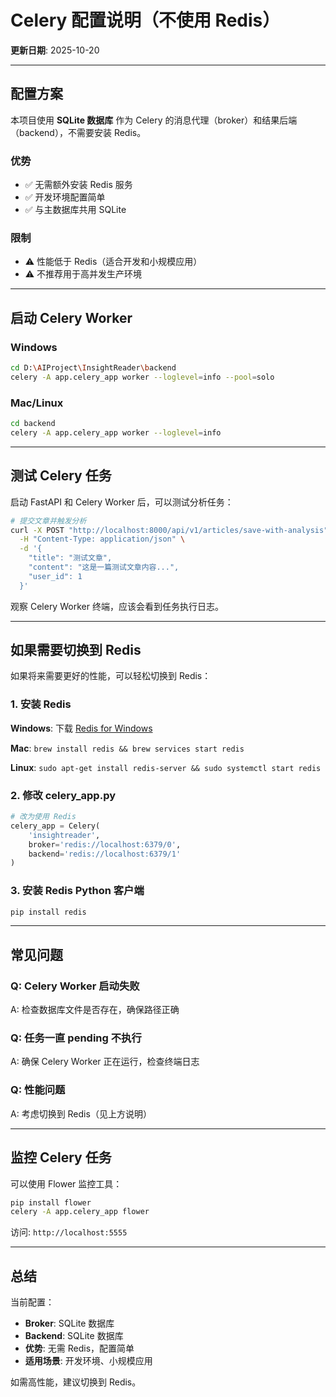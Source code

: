 # Celery 配置说明（不使用 Redis）

**更新日期**: 2025-10-20

---

## 配置方案

本项目使用 **SQLite 数据库** 作为 Celery 的消息代理（broker）和结果后端（backend），不需要安装 Redis。

### 优势
- ✅ 无需额外安装 Redis 服务
- ✅ 开发环境配置简单
- ✅ 与主数据库共用 SQLite

### 限制
- ⚠️ 性能低于 Redis（适合开发和小规模应用）
- ⚠️ 不推荐用于高并发生产环境

---

## 启动 Celery Worker

### Windows
```bash
cd D:\AIProject\InsightReader\backend
celery -A app.celery_app worker --loglevel=info --pool=solo
```

### Mac/Linux
```bash
cd backend
celery -A app.celery_app worker --loglevel=info
```

---

## 测试 Celery 任务

启动 FastAPI 和 Celery Worker 后，可以测试分析任务：

```bash
# 提交文章并触发分析
curl -X POST "http://localhost:8000/api/v1/articles/save-with-analysis" \
  -H "Content-Type: application/json" \
  -d '{
    "title": "测试文章",
    "content": "这是一篇测试文章内容...",
    "user_id": 1
  }'
```

观察 Celery Worker 终端，应该会看到任务执行日志。

---

## 如果需要切换到 Redis

如果将来需要更好的性能，可以轻松切换到 Redis：

### 1. 安装 Redis

**Windows**: 下载 [Redis for Windows](https://github.com/microsoftarchive/redis/releases)

**Mac**: `brew install redis && brew services start redis`

**Linux**: `sudo apt-get install redis-server && sudo systemctl start redis`

### 2. 修改 celery_app.py

```python
# 改为使用 Redis
celery_app = Celery(
    'insightreader',
    broker='redis://localhost:6379/0',
    backend='redis://localhost:6379/1'
)
```

### 3. 安装 Redis Python 客户端

```bash
pip install redis
```

---

## 常见问题

### Q: Celery Worker 启动失败
A: 检查数据库文件是否存在，确保路径正确

### Q: 任务一直 pending 不执行
A: 确保 Celery Worker 正在运行，检查终端日志

### Q: 性能问题
A: 考虑切换到 Redis（见上方说明）

---

## 监控 Celery 任务

可以使用 Flower 监控工具：

```bash
pip install flower
celery -A app.celery_app flower
```

访问: `http://localhost:5555`

---

## 总结

当前配置：
- **Broker**: SQLite 数据库
- **Backend**: SQLite 数据库
- **优势**: 无需 Redis，配置简单
- **适用场景**: 开发环境、小规模应用

如需高性能，建议切换到 Redis。
